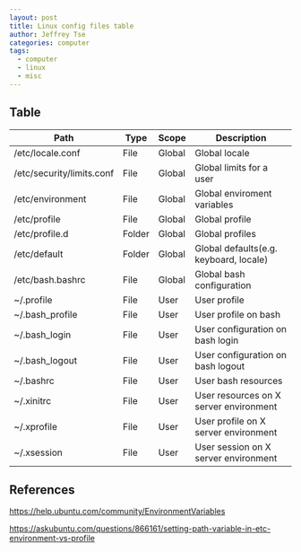 ```yaml
---
layout: post
title: Linux config files table
author: Jeffrey Tse
categories: computer
tags:
  - computer
  - linux
  - misc
---
```


## Table

| Path                      | Type   | Scope  | Description                            |
| ------------------------- | ------ | ------ | -------------------------------------- |
| /etc/locale.conf          | File   | Global | Global locale                          |
| /etc/security/limits.conf | File   | Global | Global limits for a user               |
| /etc/environment          | File   | Global | Global enviroment variables            |
| /etc/profile              | File   | Global | Global profile                         |
| /etc/profile.d            | Folder | Global | Global profiles                        |
| /etc/default              | Folder | Global | Global defaults(e.g. keyboard, locale) |
| /etc/bash.bashrc          | File   | Global | Global bash configuration              |
| ~/.profile                | File   | User   | User profile                           |
| ~/.bash_profile           | File   | User   | User profile on bash                   |
| ~/.bash_login             | File   | User   | User configuration on bash login       |
| ~/.bash_logout            | File   | User   | User configuration on bash logout      |
| ~/.bashrc                 | File   | User   | User bash resources                    |
| ~/.xinitrc                | File   | User   | User resources on X server environment |
| ~/.xprofile               | File   | User   | User profile on X server environment   |
| ~/.xsession               | File   | User   | User session on X server environment   |

## References

https://help.ubuntu.com/community/EnvironmentVariables

https://askubuntu.com/questions/866161/setting-path-variable-in-etc-environment-vs-profile
